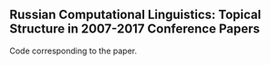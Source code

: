 ## Russian Computational Linguistics: Topical Structure in 2007-2017 Conference Papers

Code corresponding to the paper.
